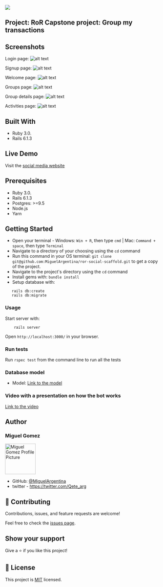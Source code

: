 ![](https://img.shields.io/badge/Microverse-blueviolet)

## Project: RoR Capstone project: Group my transactions

## Screenshots

Login page:
![alt text](screenshots/scrshot_login.png "Login page screenshot")

Signup page:
![alt text](screenshots/scrshot_signup.png "Signup page screenshot")

Welcome page:
![alt text](screenshots/scrshot_welcome.png "Welcome page screenshot")

Groups page:
![alt text](screenshots/scrshot_groups.png "Groups page screenshot")

Group details page:
![alt text](screenshots/scrshot_group_dtl.png "Group details page screenshot")

Activities page:
![alt text](screenshots/scrshot_activities.png "Activities page screenshot")

## Built With

- Ruby 3.0.
- Rails 6.1.3

## Live Demo

Visit the [social media website](#)

## Prerequisites
- Ruby 3.0.
- Rails 6.1.3
- Postgres: >=9.5
- Node.js
- Yarn

## Getting Started

- Open your terminal - Windows: `Win + R`, then type `cmd` | Mac: `Command + space`, then type `Terminal`
- Navigate to a directory of your choosing using the `cd` command
- Run this command in your OS terminal: `git clone git@github.com:MiguelArgentina/ror-social-scaffold.git` to get a copy of the project.
- Navigate to the project's directory using the `cd` command
- Install gems with: `bundle install`
- Setup database with:

```
   rails db:create
   rails db:migrate
```

### Usage

Start server with:

```
    rails server
```

Open `http://localhost:3000/` in your browser.

### Run tests

Run `rspec test` from the command line to run all the tests

### Database model
- Model:
    [Link to the model](https://lucid.app/lucidchart/invitations/accept/inv_29386635-2ef0-4872-a19f-28caddeadd57?viewport_loc=137%2C-214%2C2517%2C1262%2C0_0)

### Video with a presentation on how the bot works

[Link to the video](https://www.loom.com/share/4e785bb6aa1b46a88ca832df3740d493)

## Author


### Miguel Gomez

<img width="100" alt="Miguel Gomez Profile Picture" src="https://avatars.githubusercontent.com/u/50305489?s=400&u=2d451ca03611a85431ac4e851ab7a4fc3425bb7d&v=4">


* GitHub: [@MiguelArgentina](https://github.com/MiguelArgentina)
* twitter - https://twitter.com/Qete_arg

## 🤝 Contributing

Contributions, issues, and feature requests are welcome!

Feel free to check the [issues page](https://github.com/MiguelArgentina/ror-capstone-group-our-transactions/issues).

## Show your support

Give a ⭐️ if you like this project!

## 📝 License

This project is [MIT](https://github.com/MiguelArgentina/microverse-ruby-capstone-project/blob/main/LICENSE) licensed.